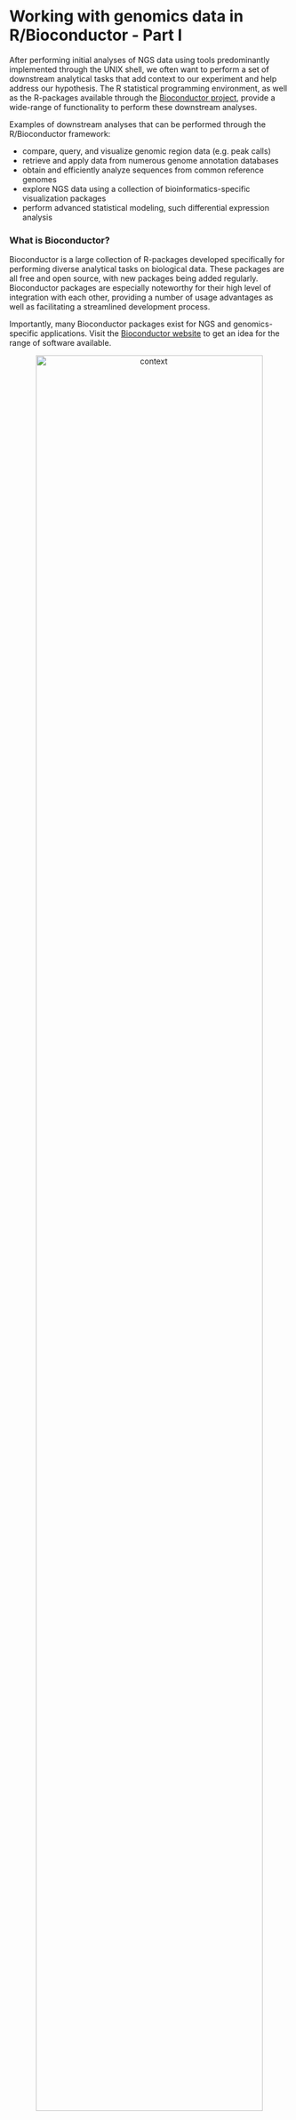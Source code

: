 
# Working with genomics data in R/Bioconductor - Part I

After performing initial analyses of NGS data using tools predominantly implemented through the UNIX shell, we often want to perform a set of downstream analytical tasks that add context to our experiment and help address our hypothesis. The R statistical programming environment, as well as the R-packages available through the  [Bioconductor project](https://www.bioconductor.org/), provide a wide-range of functionality to perform these downstream analyses.

Examples of downstream analyses that can be performed through the R/Bioconductor framework:
- compare, query, and visualize genomic region data (e.g. peak calls)
- retrieve and apply data from numerous genome annotation databases
- obtain and efficiently analyze sequences from common reference genomes
- explore NGS data using a collection of bioinformatics-specific visualization packages
- perform advanced statistical modeling, such differential expression analysis


### What is Bioconductor?

Bioconductor is a large collection of R-packages developed specifically for performing diverse analytical tasks on biological data. These packages are all free and open source, with new packages being added regularly. Bioconductor packages are especially noteworthy for their high level of integration with each other, providing a number of usage advantages as well as facilitating a streamlined development process.  

Importantly, many Bioconductor packages exist for NGS and genomics-specific applications. Visit the [Bioconductor website](https://www.bioconductor.org/) to get an idea for the range of software available.

<p align="center">
<img src="../figures/bioconductor.png" title="xxxx" alt="context"
	width="90%" height="90%" />
</p>

The table below provides examples of some important BioConductor packages organized by their application/utility, and some more specific examples designed for analysis of specific data-types.

**Important Bioconductor packages by application**

**Applications** | **Packages**
-------|-------
Data representation | IRanges, GenomicRanges, GenomicFeatures, BioStrings, BSGenome, SummarizedExperiment
File handling & manipulation | *rtracklayer*, *BioStrings*, *ShortRead*, *Rsamtools*
RNA-seq | *DESeq2*, *edgeR*, *DEXSeq*. *EDAseq*
ChIP-seq | *ChIPseeker*, *ChIPpeakAnno*, *DiffBind*, *ChIPQC*, *TFBStools*
DNA methylation | *minfi*, *methylKit*, *ENmix*, *BiSeq*, *ELMER*
Varaint analysis | *VariantAnnotation*, *maftools*, *VariantFiltering*, *ensemblVEP*
Metagenomics | *decontam*, *philr*, *metavizr*, *BDMMAcorrect*
Single-cell analysis | *SingleCellExperiment*, *scater* *scran*, *SingleR*, *DropletUtils*
Genomic visualiuzation | *rtracklayer*, *ggbio*, *Gviz*, *clusterProfiler*, *genomation*
Genomic annotation | *GenomeInfoDB*, *TxDb*, *AnnotationHub*, *org.X.db*, *BioMart*
Gene ontology analysis | *GO.db*, *DO.db*, *rGREAT*, *fGSEA*, *clusterProfiler*, *GSVA*

---

### Learning objectives:

In these lessons, we will focus on introducing you to the core set of Bioconductor packages, and how they can be used to perform common tasks in bioinformatics.

The primary topics we will cover include:
- analyzing genomic region data with Bioconductor
- retrieve and apply data from genome annotation databases
- biological sequence analysis and reference genomes in R

> We will *not* be discussing R/Bioconductor packages developed to perform complex statistical analysis of specific genomics data types, for example using *DESeq2* for differential expression analysis of RNA-seq, or *DiffBind* for differential binding analysis in ChIP-seq. Performing downstream statistical analysis of genomics data with packages such as *DESeq2* and *DiffBind* requires a working understanding of R/Bioconductor as well as some fundamental statistical knowledge, which are unfortunately beyond the scope of this workshop.

---

### Installing & loading Bioconductor packages

The `Biocmanager` package, and specifically its function `BiocManager::install()` is used to install Bioconductor packages, essentially replacing `install.packages` which is used for installing *CRAN* packages.
```{r}
install.packages('BiocManager')
BiocManager::install()
```

Bioconductor packages can then be loaded like regular R-packages:
```r
library(IRanges)
```

---

### Working with genomic region data

Numerous NGS analyses result in a set of genomic regions of interest that you wish to assess in further downstream analysis. For example, coding regions in RNA-seq, transcription-factor binding sites in ChIP-seq, or accessible chromatin in ATAC-seq. Being able to store, query, and manipulate genomic regions is an extremely common and fundamental downstream analysis task of genomics data.

The *IRanges* and *GenomicRanges* form the core functionality for working with genomic region data in Bioconductor, with IRanges providing much of the basic functionality that is then extended specifically for genomics data by GenomicRanges. We will first discuss the basic methods implemented in IRanges before discussing the GenomicRanges package.

---

#### The *IRanges* package

In the below example, we have an example set of genomics regions from chromosome 1 of the human genome. These regions could be anything of interest, e.g. an NGS read, exon coordinates, TF peaks. IRanges uses a specific set of methods and object classes to efficiently store the integer data representing these regions.

<p align="center">
<img src="../figures/iranges-basics.png" title="xxxx" alt="context"
	width="90%" height="90%" />
</p>

IRanges objects are generated using the `IRanges()` constructor function, which can then be printed to the console to show their start/end positions and width. We could generate `IRanges` class objects for two of the regions shown in the above example using the following code.

```r
# 1st region
IRanges(start = c(1), width = 4)

# 2nd region
IRanges(start = c(11), width = 3)
```

IRanges objects can contain multiple regions, which we could have constructed for these regions like this:
```r
ir <- IRanges(start = c(1,11), width = c(4, 3))
ir
```

IRanges provides a number of functions for operating on and manipulating regions stored in IRanges objects. For example, the functions `shift()`, `narrow()`, and `resize()` for adjusting start, end and width sizes of regions stored in these objects.

```r
# shift all of the regions by a specified offset
shift(ir, 2)

# resize all regions to only the integer at the center of each region
resize(ir, fix="center", width=1)
```

Lets construct an IRanges class object that contains all of the integer regions shown in the figure above (normally, these regions would be defined by your data, so you wouldn't need to do this step).
```r
ir <- IRanges(start = c(1,2,3,3,5,6,7,7,8,11),
              width = c(4,4,4,4,3,3,3,3,3,3))
ir
```

#### The *GenomicRanges* package

The *GenomicRanges* package extends IRanges functionality to more explicitly facilitate analysis of genomic regions within the Bioconductor framework. GenomicRanges severs as a foundation for storing, querying, and manipulating genomic regions for other key Bioconductor packages. e.g. [*rtracklayer*](https://bioconductor.org/packages/release/bioc/html/rtracklayer.html), [*BSGenome*](https://bioconductor.org/packages/release/bioc/html/BSgenome.html), [*GenomicAlignments*](https://bioconductor.org/packages/release/bioc/html/GenomicAlignments.html)).

<p align="center">
<img src="../figures/granges-vs-iranges.png" title="xxxx" alt="context"
	width="90%" height="90%" />
</p>

At the core of the package is the *GRanges* class, which is analogous to the IRanges class but specifies genomic ranges denoted by a start, and end on a specific sequence (e.g. a chromosome). Lets construct a `GRanges` object for the ranges shown in the figure.
```r
gr <- GRanges(
    seqnames = rep("chr1", 10),
    ranges = IRanges(start = c(1,2,3,3,5,6,7,7,8,11), width = c(4,4,4,4,3,3,3,3,3,3)),
    names = paste0("r", "-", seq(1,10)),
    strand = c(rep("+", 2), rep("-", 3), rep("*", 3), rep("+", 2)),
    score = rnorm(10,5,2))
gr

# return the region ranges only
granges(gr)

# return the strand info for all regions
strand(gr)

# return the region names  
names(gr)

# extract the metadata columns
mcols(gr)
```

Now imagine that these regions all represent sequencing reads in an NGS experiment. A common analytical task to perform on these regions would be to ask **what is the read coverage at each genomic position?**

The `coverage` function provides a convenient way to address this question, by returning a vector that indicates the frequency of reads overlapping each of the genomic positions.
```r
# calculate coverage of each base over this genomic region
coverage(gr)

# sum across all regions to get the total coverage for this genomic region
sum(coverage(gr))

# perhaps we are only interested in the regions on the + strand
sum(coverage(gr[strand(gr)=="+"]))
```

Expecting a regular numerical vector...? That might be manageable in our small example here, but imagine we need to store data across an entire genome. The object size would quickly become extremely large and require significant amounts of computational memory to handle.

Instead, *GenomicRanges* leverages a data compression approach called **run-length encoding (RLE)**. RLE is an efficient form of data compression for vectors consisting of long runs of continuous data. Consider the example below:

<p align="center">
<img src="../figures/rle.png" title="xxxx" alt="context"
	width="90%" height="90%" />
</p?>

**RLE** is an especially efficient way of storing genomics data since there are often stretches of repeated values in the final data representation, and often long stretches of sequences are not considered in an experiment (e.g. non-coding regions in RNA-seq) so we shouldn't waste space storing information on those positions.

RLE-style encoding is employed by the `bigWig` file format to allow efficient storage and access to signal track data. These points are illustrated in the example below in the context of a ChIP-seq experiment.

<p align="center">
<img src="../figures/chip-rle-example.png" title="xxxx" alt="context"
	width="90%" height="90%" />
</p>

#### Manipulating *GRanges* objects

*GRanges* objects can be indexed similar to regular objects in R, their intervals can be manipulated using the same functions introduced above for *IRanges* objects, and queried/manipulated using additional method functions available in the GenomicRanges package.

```r
# index GRange object for specific elements
gr[1]

# view the top X regions of interest
head(gr, n=5)

# view the top X regions with scores greater than a value of interest
head(gr[score(gr)>4], n=5)
```

There are also numerous range-based operations can be performed on *GRanges* objects using functionality implemented through *IRanges*.

<p align="center">
<img src="../figures/range-operations.png" title="xxxx" alt="context"
	width="80%" height="80%" />
</p>

**Image source:** [GRanges tutorial](https://www.bioconductor.org/help/course-materials/2015/SeattleApr2015/B_GenomicRanges.html)

Lets try a few out on our GRanges object:
```r
# shift all regions 5bp
shift(gr, 5)

# resize all regions by requiring them to be 5bp wide
resize(gr, 5)

# reduce the regions to one simplified set of non-overlapping regions
reduce(gr)
```

---

### Working with multiple GRanges objects  

Now that we understand the basics of the IRanges and GenomicRanges packages, lets try them out on some real data. We will be using ChIP-seq data from a recent study of the dynamic chromatin landscape in the developing mouse [Gorkin *et al*, *Nature*, 2020](https://www.nature.com/articles/s41586-020-2093-3), published as part of the [ENCODE (Encyclopedia of DNA Elements) project](https://www.encodeproject.org/).

In this study, the authors generate an atlas of the dynamic chromatin landscape at multiple time points during mouse embryonic development, conducting over 1100 ChIP-seq experiments and 132 ATAC-seq experiments spanning 72 stages of development across numerous tissues and organs. *Figure 1A* from the [Gorkin *et al*](https://www.nature.com/articles/s41586-020-2093-3) manuscript is included below, and describes the data collected during this project.

**Figure 1A-B from Gorkin *et al*, 2020, *Nature***.

<p align="center">
<img src="../figures/mouse-atlas-fig1a.png" title="xxxx" alt="context"
	width="100%" height="100%" />
</p>

In particular, we will use ChIP-seq data generated in immunoprecipitation experiments for several histone modifications, whose presence and absence can be used to infer the functional state of chromatin at specific loci (e.g. active transcription, enhancers, heterochromatin). These data have been downloaded and made available in this github repo, in: `Bioinformatics_workshop/Day-3/data/`.

The first analysis we will perform is a comparison of ChIP-seq peaks for two important chromatin marks in forebrain and heart tissues:
- H3K27ac - acetylation at the 27th lysine residue of histone H3
- H3K9ac - acetylation at the 9th lysine residue of histone H3

<p align="center">
<img src="../figures/nucleosomes.png" title="xxxx" alt="context"
	width="90%" height="90%" />
</p>

Image source: ENCODE project.

Both H3K27ac and H3K9ac are found at regions of active chromatin, particularly enhancers, therefore by comparing their distribution across forebrain and heart tissues at a specific stage of development (we will use E15.5), we could gain insight into which regions of the mouse genome are important for tissue-specific development.

To make things easier, we have downloaded the called peaks (in BED 6+4 format) for you from the [ENCODE website](https://www.encodeproject.org/), therefore the first thing we need to do is read these data into R. BED files can be read into R using the Bioconductor package `rtracklayer`.
```r
# we 1st need to establish a vector describing what the extra extended BED columns are
extraCols_narrowPeak <- c(signalValue = "numeric", pValue = "numeric",
                          qValue = "numeric", peak = "integer")
# Note: if we had a regular BED file (no extended fields) we could ignore the extraCols argument

# use the import() function to read in the peaks called in the forebrain H3K27ac ChIP-seq
fr_h3k27ac <- rtracklayer::import("forebrain_E15.5_H3K27ac.bed",
                                  format = "BED",
                                  extraCols = extraCols_narrowPeak,
                                  genome = "mm10")

# do the same for the heart H3K27ac ChIP-seq peaks
ht_h3k27ac <- rtracklayer::import("heart_E15.5_H3K27ac.bed",
                                  format = "BED",
                                  extraCols = extraCols_narrowPeak,
                                  genome = "mm10")

# print both GRanges objects to get an idea for their contents
fr_h3k27ac
ht_h3k27ac

# check their lengths
length(fr_h3k27ac)
length(ht_h3k27ac)
```

Now we want to get a basic idea of how the peak sets in forebrain and heart overlap. Below we explore how you could achieve this using functions from the GenomicRanges package.

```r
# use findOverlaps() to return matches of genomic ranges between a 'query' and a 'subject'
overlaps <- findOverlaps(query = fr_h3k27ac, subject = ht_h3k27ac)
overlaps

# subset the forebrain GRanges object for H3K27ac peaks that overlap with peaks in heart
fr_h3k27ac_ov1 <- fr_h3k27ac[queryHits(overlaps)]
fr_h3k27ac_ov1

# and vice versa for heart with forebrain
ht_h3k27ac_ov1 <- ht_h3k27ac[subjectHits(overlaps)]
ht_h3k27ac_ov1

# use these objects to calculate the % of overlapping peaks between
length(fr_h3k27ac_ov1)/length(fr_h3k27ac)*100
length(ht_h3k27ac_ov1)/length(ht_h3k27ac)*100

# we could directly subset for the overlapping peaks using subsetByOverlaps()
subsetByOverlaps(fr_h3k27ac, ht_h3k27ac)

# alternatively, we could get the H3K27ac peaks that are unique to each tissue  
#### forebrain
fr_h3k27ac_uniq1 <- fr_h3k27ac[-queryHits(overlaps)]
fr_h3k27ac_uniq1

#### heart
fr_h3k27ac_uniq1 <- fr_h3k27ac[-queryHits(overlaps)]
fr_h3k27ac_uniq1
```

Now let's read in the peaks for H3K9ac in both forebrain and heart. To help keep the objects in our R environment organized, we can use another class available in GenomicRanges, the `GRangesList` class, which allows storage or multiple Granges objects in a list style object. This makes sense to do for our analysis, as we have multiple sets of peaks for each tissue that we want to be in our global environment.
```r
# forebrain H3K9ac ChIP-seq peaks
fr_h3k9ac <- rtracklayer::import("forebrain_E15.5_H3K9ac.bed",
                                  format = "BED",
                                  extraCols = extraCols_narrowPeak,
                                  genome = "mm10")

# heart H3K9ac ChIP-seq peaks
ht_h3k9ac <- rtracklayer::import("heart_E15.5_H3K9ac.bed",
                                  format = "BED",
                                  extraCols = extraCols_narrowPeak,
                                  genome = "mm10")

# combine with H3K27ac peak sets to make GrangesList objects
fr <- GRangesList("h3K27ac" = fr_h3k27ac, "h3K9ac" = fr_h3k9ac)
ht <- GRangesList("h3K27ac" = ht_h3k27ac, "h3K9ac" = ht_h3k9ac)

# have a look at them
fr
ht

# check their length
length(fr)
length(ht)

# explore individual elements of the list
fr[[1]]
fr[[2]]
length(fr[[1]])
length(fr[[2]])
```

We can use the GRangesLists to explore the overlap between marks within a given tissue, using the same approach with the `findOverlaps()` function as we did above.
```r
# subset for overlapping regions within the forebrain peaks, across both histone marks
fr_overlaps <- findOverlaps(query = fr$h3K27ac, subject = fr$h3K9ac)
fr_overlaps

# subset the forebrain H3K27ac GRanges for peaks overlapping with firebrain H3K9ac peaks
fr_h3k27ac_ov_h3K9ac <- fr$h3K27ac[queryHits(fr_overlaps)]

# calculate % overlapping peaks based on all forebrain H3K27ac peaks
length(fr_h3k27ac_ov_h3K9ac)/length(fr$h3K27ac)*100

# do the same for heart
ht_overlaps <- findOverlaps(query = ht$h3K27ac, subject = ht$h3K9ac)
ht_h3k27ac_ov_h3K9ac <- ht$h3K27ac[queryHits(ht_overlaps)]
length(ht_h3k27ac_ov_h3K9ac)/length(ht$h3K27ac)*100
```

You could also obtain the overlapping regions between histone marks within each tissue more directly using the `susetByOverlaps()` function:
```r
fr_ov2 <- subsetByOverlaps(fr$h3K27ac, fr$h3K9ac)
fr_ov2

ht_ov2 <- subsetByOverlaps(ht$h3K27ac, ht$h3K9ac)
ht_ov2
```

Comparing the percentage of overlap for H3K27ac and H3K9ac, we see that while there is a lot of overlap, there are also a lot of of tissue specific regions, suggesting H3K27ac and H3K9ac profiles are tissue specific.

---

### Visualization

Bioconductor includes a number of visualization-specific packages. One useful package with extensive functionality for genomics data is the [GViz](http://bioconductor.org/packages/release/bioc/html/Gviz.html) package. The vignette available on the bioconductor page for Gviz provides an extensive overview of possible plots that can be generated using the package.

Lets use `Gviz` to create a simple visualization of a specific genomic region, so that we can compare the peak density for H3K27ac in forebrain and heart of the developing mouse.

```r
# create an annotation track from the Granges object for H3K27ac
fr_h3k27ac_track <- AnnotationTrack(fr$h3K27ac, chromosome = "chr17", start = 9e6, end = 10e6,
                                    name = "Forebrain - H3K27ac", stacking = "dense", col = "indianred")

# do the same for heart H3K27ac - this takes ~ 1 minute
hr_h3k27ac_track <- AnnotationTrack(ht$h3K27ac, chromosome = "chr17", start = 9e6, end = 10e6,
                                    name = "Heart - H3K27ac", stacking = "dense", col = "cornflowerblue")

# create a genomic axis object to add to plot
gtrack <- GenomeAxisTrack()

# plot the tracks for this region
plotTracks(list(gtrack, fr_h3k27ac_track, hr_h3k27ac_track), from = 9e6, to = 10e6)
```

<p align="center">
<img src="../figures/h3k27ac_chr11-region-1.png" title="xxxx" alt="context"
	width="80%" height="80%" />
</p>

The plot clearly supports the hypothesis that H3K27ac profiles vary in this region between forebrain and heart tissues. However, there is some information this figure does not provide that would add useful context, for example:  
- which genes/transcripts do these regions overlap?
- how do these profiles compare to other relevant published ChIP profiles?

In order to address these questions, we need to obtain relevant annotation data. Fortunately, Bioconductor provides functions that allow you to interface directly with public databases like *UCSC*, *Ensembl*, and *NCBI* to obtain the most up to date annotation data available. **Genome annotation will be the focus of our next lesson**.

---

### Practical considerations:

- I would not explore a new dataset using Bioconductor-based visualization packages. Generally, *IGV* will allow you to explore a new dataset faster, without having to do any coding. However, packages such as `Gviz` provide a comprehensive and flexible way to display data in numerous ways not possible in standard genome browsers, and therefore are an excellent way to explore candidate regions in more detail, or to generate a number of plots programmatically.

- There are other ways to perform the sorts of tasks that we did in this lesson, both within and outside of R. For example, [*BEDTools*](https://bedtools.readthedocs.io/en/latest/), the so-called *"swiss-army knife for genomic-arithmetic"* allows you to intersect, subset, merge, count, and manipulate genomic regions directly via the UNIX shell. Alternatively, [*Biopython*](https://biopython.org/) provides similar functionality from within python.

<p align="center">
<img src="../figures/bedtools-biopython.png" title="xxxx" alt="context"
	width="40%" height="40%" />
</p>

- The choice of which software you use for these types of operations is dependent on what you are doing and what you need to do next. For example, if plan to use other Bioconductor packages after determining overlap between sets of regions, you may choose to use R/Bioconductor. If you simply need to intersect two BED files quickly to be used as input into another UNIX-based software, it may be advantageous to use BEDTools.   

- This lesson is not intended to be a comprehensive introduction to the complete functionality of any of the packages discussed here, and would be impossible to achieve in the time we have. This lesson is based off of similar exercises available from far more comprehensive vignettes and documentation at the Bioconductor webpages for package. I encourage you to use this lesson as a starting point to direct you toward these more comprehensive resources.
